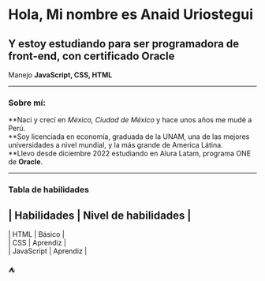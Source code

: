 # Hola, Mi nombre es Anaid Uriostegui

## Y estoy estudiando para ser programadora de front-end, con certificado Oracle

Manejo **JavaScript, CSS, HTML**

-----------------------------------------------------------------------------------------

### Sobre mí:

**Nací y crecí en *México, Ciudad de México* y hace unos años me mudé a Perú. 
<br>
**Soy licenciada en economía, graduada de la UNAM, una de las mejores universidades a nivel mundial, y la más grande de America Látina.
<br>
**Llevo desde diciembre 2022 estudiando en Alura Latam, programa ONE de **Oracle**.

--------------------------------------------------------------------------------------------

### Tabla de habilidades

| Habilidades | Nivel de habilidades |
-----------------------------------
| HTML       | Básico | <br>
| CSS        | Aprendiz | <br>
| JavaScript | Aprendiz | <br>

:tent:
